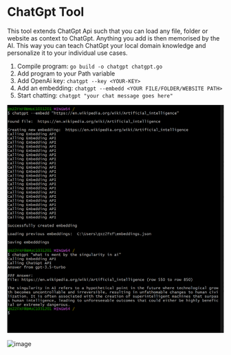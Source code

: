# ChatGpt Tool

This tool extends ChatGpt Api such that you can load any file, folder or website as context to ChatGpt. Anything you add is then memorised by the AI. This way you can teach ChatGpt your local domain knowledge and personalize it to your individual use cases.

1. Compile program: `go build -o chatgpt chatgpt.go`
2. Add program to your Path variable
3. Add OpenAi key: `chatgpt --key <YOUR-KEY>`
4. Add an embedding: `chatgpt --embedd <YOUR FILE/FOLDER/WEBSITE PATH>`
5. Start chatting: `chatgpt "your chat message goes here"`

![example](./example.png)

![image](https://github.com/OscarPerEk/my-go-journey/assets/158840780/5093c4b2-43c2-4cbf-a1e8-c7d7a710532b)
